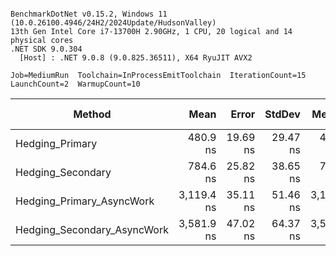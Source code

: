 ```

BenchmarkDotNet v0.15.2, Windows 11 (10.0.26100.4946/24H2/2024Update/HudsonValley)
13th Gen Intel Core i7-13700H 2.90GHz, 1 CPU, 20 logical and 14 physical cores
.NET SDK 9.0.304
  [Host] : .NET 9.0.8 (9.0.825.36511), X64 RyuJIT AVX2

Job=MediumRun  Toolchain=InProcessEmitToolchain  IterationCount=15  
LaunchCount=2  WarmupCount=10  

```
| Method                      | Mean       | Error    | StdDev   | Median     | Ratio | RatioSD | Gen0   | Allocated | Alloc Ratio |
|---------------------------- |-----------:|---------:|---------:|-----------:|------:|--------:|-------:|----------:|------------:|
| Hedging_Primary             |   480.9 ns | 19.69 ns | 29.47 ns |   496.7 ns |  1.00 |    0.09 |      - |         - |          NA |
| Hedging_Secondary           |   784.6 ns | 25.82 ns | 38.65 ns |   788.3 ns |  1.64 |    0.13 | 0.0191 |     240 B |          NA |
| Hedging_Primary_AsyncWork   | 3,119.4 ns | 35.11 ns | 51.46 ns | 3,113.1 ns |  6.51 |    0.42 | 0.1831 |    2338 B |          NA |
| Hedging_Secondary_AsyncWork | 3,581.9 ns | 47.02 ns | 64.37 ns | 3,590.9 ns |  7.48 |    0.49 | 0.2022 |    2566 B |          NA |
